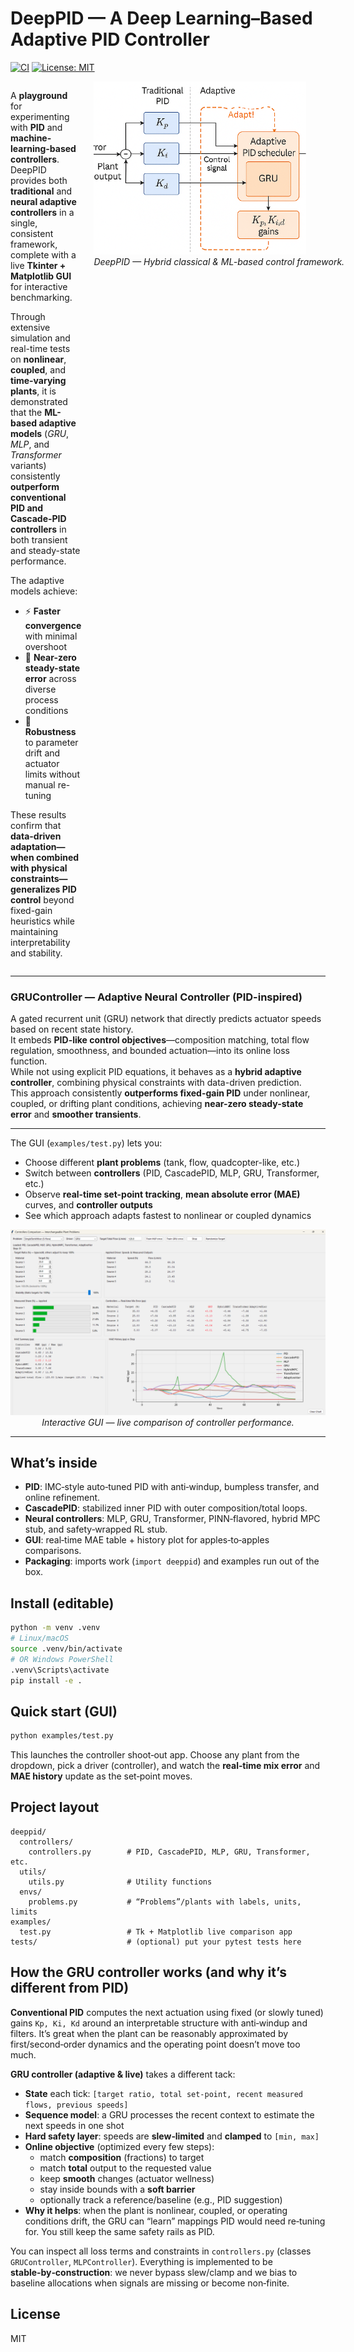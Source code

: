 # DeepPID — A Deep Learning–Based Adaptive PID Controller

[![CI](https://github.com/Pieter-Cawood/DeepPID/actions/workflows/ci.yml/badge.svg)](https://github.com/Pieter-Cawood/DeepPID/actions/workflows/ci.yml)
[![License: MIT](https://img.shields.io/badge/License-MIT-yellow.svg)](./LICENSE)

<div style="display: flex; align-items: flex-start;">
  <div style="flex: 1;">

A **playground** for experimenting with **PID** and **machine-learning-based controllers**.  
DeepPID provides both **traditional** and **neural adaptive controllers** in a single, consistent framework, complete with a live **Tkinter + Matplotlib GUI** for interactive benchmarking.

Through extensive simulation and real-time tests on **nonlinear**, **coupled**, and **time-varying plants**, it is demonstrated that the **ML-based adaptive models** (*GRU*, *MLP*, and *Transformer* variants) consistently **outperform conventional PID and Cascade-PID controllers** in both transient and steady-state performance.

The adaptive models achieve:
- ⚡ **Faster convergence** with minimal overshoot  
- 🎯 **Near-zero steady-state error** across diverse process conditions  
- 🧩 **Robustness** to parameter drift and actuator limits without manual re-tuning  

These results confirm that **data-driven adaptation—when combined with physical constraints—generalizes PID control** beyond fixed-gain heuristics while maintaining interpretability and stability.

  </div>
  <div style="margin-left: 20px; flex-shrink: 0;">
    <img src="docs/deeppid.png" alt="DeepPID Architecture" width="340"><br>
    <em>DeepPID — Hybrid classical & ML-based control framework.</em>
  </div>
</div>

---

### GRUController — Adaptive Neural Controller (PID-inspired)

A gated recurrent unit (GRU) network that directly predicts actuator speeds based on recent state history.  
It embeds **PID-like control objectives**—composition matching, total flow regulation, smoothness, and bounded actuation—into its online loss function.  
While not using explicit PID equations, it behaves as a **hybrid adaptive controller**, combining physical constraints with data-driven prediction.  
This approach consistently **outperforms fixed-gain PID** under nonlinear, coupled, or drifting plant conditions, achieving **near-zero steady-state error** and **smoother transients**.

---

The GUI (`examples/test.py`) lets you:
- Choose different **plant problems** (tank, flow, quadcopter-like, etc.)
- Switch between **controllers** (PID, CascadePID, MLP, GRU, Transformer, etc.)
- Observe **real-time set-point tracking**, **mean absolute error (MAE)** curves, and **controller outputs**
- See which approach adapts fastest to nonlinear or coupled dynamics

<p align="center">
  <img src="docs/gui.png" alt="DeepPID GUI"><br>
  <em>Interactive GUI — live comparison of controller performance.</em>
</p>

---

## What’s inside

- **PID**: IMC‑style auto‑tuned PID with anti‑windup, bumpless transfer, and online refinement.  
- **CascadePID**: stabilized inner PID with outer composition/total loops.  
- **Neural controllers**: MLP, GRU, Transformer, PINN‑flavored, hybrid MPC stub, and safety‑wrapped RL stub.  
- **GUI**: real‑time MAE table + history plot for apples‑to‑apples comparisons.  
- **Packaging**: imports work (`import deeppid`) and examples run out of the box.

## Install (editable)

```bash
python -m venv .venv
# Linux/macOS
source .venv/bin/activate
# OR Windows PowerShell
.venv\Scripts\activate
pip install -e .
```

## Quick start (GUI)

```bash
python examples/test.py
```

This launches the controller shoot‑out app. Choose any plant from the dropdown, pick a driver
(controller), and watch the **real‑time mix error** and **MAE history** update as the set‑point moves.

## Project layout

```text
deeppid/
  controllers/
    controllers.py        # PID, CascadePID, MLP, GRU, Transformer, etc.
  utils/
    utils.py              # Utility functions 
  envs/
    problems.py           # “Problems”/plants with labels, units, limits
examples/
  test.py                 # Tk + Matplotlib live comparison app
tests/                    # (optional) put your pytest tests here
```

## How the GRU controller works (and why it’s different from PID)

**Conventional PID** computes the next actuation using fixed (or slowly tuned) gains `Kp, Ki, Kd`
around an interpretable structure with anti‑windup and filters. It’s great when the plant can be
reasonably approximated by first/second‑order dynamics and the operating point doesn’t move too much.

**GRU controller (adaptive & live)** takes a different tack:

- **State** each tick: `[target ratio, total set‑point, recent measured flows, previous speeds]`
- **Sequence model**: a GRU processes the recent context to estimate the next speeds in one shot
- **Hard safety layer**: speeds are **slew‑limited** and **clamped** to `[min, max]`
- **Online objective** (optimized every few steps):
  - match **composition** (fractions) to target
  - match **total** output to the requested value
  - keep **smooth** changes (actuator wellness)
  - stay inside bounds with a **soft barrier**
  - optionally track a reference/baseline (e.g., PID suggestion)
- **Why it helps**: when the plant is nonlinear, coupled, or operating conditions drift, the GRU
  can “learn” mappings PID would need re‑tuning for. You still keep the same safety rails as PID.

You can inspect all loss terms and constraints in `controllers.py` (classes `GRUController`, `MLPController`).
Everything is implemented to be **stable‑by‑construction**: we never bypass slew/clamp and we bias to
baseline allocations when signals are missing or become non‑finite.

## License

MIT
